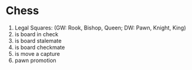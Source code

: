 # Chess

1. Legal Squares: (GW: Rook, Bishop, Queen; DW: Pawn, Knight, King)
2. is board in check
3. is board stalemate
4. is board checkmate
5. is move a capture
6. pawn promotion
